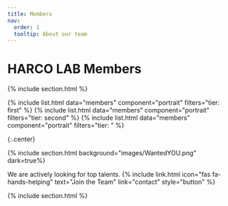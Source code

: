 ```yaml
---
title: Members
nav:
  order: 1
  tooltip: About our team
---
```



# <i class="fas fa-search"></i>HARCO LAB Members



{% include section.html %}

{%
  include list.html
  data="members"
  component="portrait"
  filters="tier: first" 
%}
{%
  include list.html
  data="members"
  component="portrait"
  filters="tier: second" 
%}
{%
  include list.html
  data="members"
  component="portrait"
  filters="tier: " 
%}

{:.center}

{% include section.html background="images/WantedYOU.png" dark=true%}

We are actively looking for top talents.
{%
  include link.html
  icon="fas fa-hands-helping"
  text="Join the Team"
  link="contact"
  style="button"
%}

{% include section.html %}


